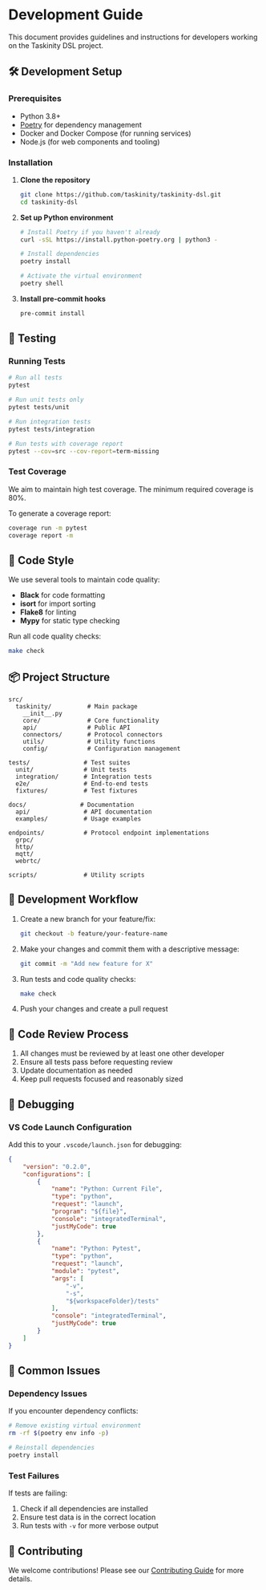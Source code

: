 # Development Guide

This document provides guidelines and instructions for developers working on the Taskinity DSL project.

## 🛠️ Development Setup

### Prerequisites

- Python 3.8+
- [Poetry](https://python-poetry.org/) for dependency management
- Docker and Docker Compose (for running services)
- Node.js (for web components and tooling)

### Installation

1. **Clone the repository**
   ```bash
   git clone https://github.com/taskinity/taskinity-dsl.git
   cd taskinity-dsl
   ```

2. **Set up Python environment**
   ```bash
   # Install Poetry if you haven't already
   curl -sSL https://install.python-poetry.org | python3 -
   
   # Install dependencies
   poetry install
   
   # Activate the virtual environment
   poetry shell
   ```

3. **Install pre-commit hooks**
   ```bash
   pre-commit install
   ```

## 🧪 Testing

### Running Tests

```bash
# Run all tests
pytest

# Run unit tests only
pytest tests/unit

# Run integration tests
pytest tests/integration

# Run tests with coverage report
pytest --cov=src --cov-report=term-missing
```

### Test Coverage

We aim to maintain high test coverage. The minimum required coverage is 80%.

To generate a coverage report:

```bash
coverage run -m pytest
coverage report -m
```

## 🧹 Code Style

We use several tools to maintain code quality:

- **Black** for code formatting
- **isort** for import sorting
- **Flake8** for linting
- **Mypy** for static type checking

Run all code quality checks:

```bash
make check
```

## 📦 Project Structure

```
src/
  taskinity/          # Main package
    __init__.py
    core/             # Core functionality
    api/              # Public API
    connectors/       # Protocol connectors
    utils/            # Utility functions
    config/           # Configuration management

tests/               # Test suites
  unit/              # Unit tests
  integration/       # Integration tests
  e2e/               # End-to-end tests
  fixtures/          # Test fixtures

docs/               # Documentation
  api/               # API documentation
  examples/          # Usage examples

endpoints/           # Protocol endpoint implementations
  grpc/
  http/
  mqtt/
  webrtc/

scripts/             # Utility scripts
```

## 🚀 Development Workflow

1. Create a new branch for your feature/fix:
   ```bash
   git checkout -b feature/your-feature-name
   ```

2. Make your changes and commit them with a descriptive message:
   ```bash
   git commit -m "Add new feature for X"
   ```

3. Run tests and code quality checks:
   ```bash
   make check
   ```

4. Push your changes and create a pull request

## 📝 Code Review Process

1. All changes must be reviewed by at least one other developer
2. Ensure all tests pass before requesting review
3. Update documentation as needed
4. Keep pull requests focused and reasonably sized

## 🐛 Debugging

### VS Code Launch Configuration

Add this to your `.vscode/launch.json` for debugging:

```json
{
    "version": "0.2.0",
    "configurations": [
        {
            "name": "Python: Current File",
            "type": "python",
            "request": "launch",
            "program": "${file}",
            "console": "integratedTerminal",
            "justMyCode": true
        },
        {
            "name": "Python: Pytest",
            "type": "python",
            "request": "launch",
            "module": "pytest",
            "args": [
                "-v",
                "-s",
                "${workspaceFolder}/tests"
            ],
            "console": "integratedTerminal",
            "justMyCode": true
        }
    ]
}
```

## 🚨 Common Issues

### Dependency Issues

If you encounter dependency conflicts:

```bash
# Remove existing virtual environment
rm -rf $(poetry env info -p)

# Reinstall dependencies
poetry install
```

### Test Failures

If tests are failing:

1. Check if all dependencies are installed
2. Ensure test data is in the correct location
3. Run tests with `-v` for more verbose output

## 🤝 Contributing

We welcome contributions! Please see our [Contributing Guide](CONTRIBUTING.md) for more details.
